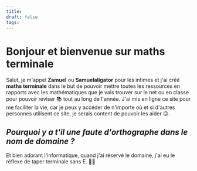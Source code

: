 ```yaml
---
title: 
draft: false
tags:
---
```

# Bonjour et bienvenue sur maths terminale

Salut, je m'appel **Zamuel** ou **Samuelaligator** pour les intimes et j'ai créé **maths terminale** dans le but de pouvoir mettre toutes les ressources en rapports avec les mathématiques que je vais trouver sur le net ou en classe pour pouvoir réviser 📚 tout au long de l'année. J'ai mis en ligne ce site pour me faciliter la vie, car je peux y accéder de n'importe où et si d'autres personnes utilisent ce site, je serais content de pouvoir les aider 😉.

## _Pourquoi y a t'il une faute d'orthographe dans le nom de domaine ?_

Et bien adorant l'informatique, quand j'ai réservé le domaine, j'ai eu le réflexe de taper terminale sans E. 🧑‍💻



